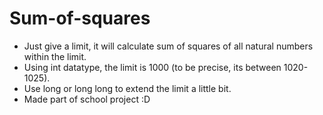 # Sum-of-squares
- Just give a limit, it will calculate sum of squares of all natural numbers within the limit.
- Using int datatype, the limit is 1000 (to be precise, its between 1020-1025).
- Use long or long long to extend the limit a little bit.
- Made part of school project :D

